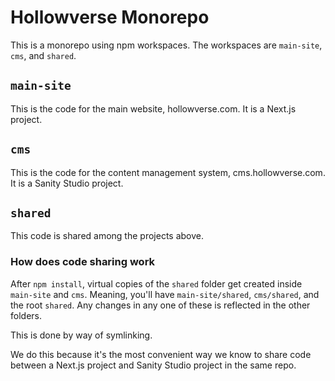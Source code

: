 # Hollowverse Monorepo

This is a monorepo using npm workspaces. The workspaces are `main-site`, `cms`, and `shared`.

## `main-site`

This is the code for the main website, hollowverse.com. It is a Next.js project.

## `cms`

This is the code for the content management system, cms.hollowverse.com. It is a Sanity Studio project.

## `shared`

This code is shared among the projects above.

### How does code sharing work

After `npm install`, virtual copies of the `shared` folder get created inside `main-site` and `cms`. Meaning, you'll have `main-site/shared`, `cms/shared`, and the root `shared`. Any changes in any one of these is reflected in the other folders.

This is done by way of symlinking.

We do this because it's the most convenient way we know to share code between a Next.js project and Sanity Studio project in the same repo.
